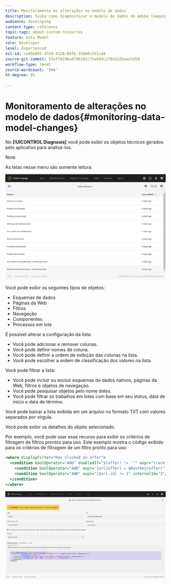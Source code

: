 ```yaml
---
title: Monitoramento de alterações no modelo de dados
description: Saiba como diagnosticar o modelo de dados do Adobe Campaign.
audience: developing
content-type: reference
topic-tags: about-custom-resources
feature: Data Model
role: Developer
level: Experienced
exl-id: ced9a897-47e9-4128-84fb-35660c553cd4
source-git-commit: 5fef74296a4790102c75e609c270e52d5ead1d58
workflow-type: tm+mt
source-wordcount: '194'
ht-degree: 8%

---
```


# Monitoramento de alterações no modelo de dados{#monitoring-data-model-changes}

No **[!UICONTROL Diagnosis]** você pode exibir os objetos técnicos gerados pelo aplicativo para analisá-los.

>[!NOTE]
>
>As telas nesse menu são somente leitura.

![](assets/diagnostic.png)

Você pode exibir os seguintes tipos de objetos:

* Esquemas de dados
* Páginas da Web
* Filtros
* Navegação
* Componentes
* Processos em lote

É possível alterar a configuração da lista:

* Você pode adicionar e remover colunas.
* Você pode definir nomes de coluna.
* Você pode definir a ordem de exibição das colunas na lista.
* Você pode escolher a ordem de classificação dos valores na lista.

Você pode filtrar a lista:

* Você pode incluir ou excluir esquemas de dados nativos, páginas da Web, filtros e objetos de navegação.
* Você pode pesquisar objetos pelo nome deles.
* Você pode filtrar os trabalhos em lotes com base em seu status, data de início e data de término.

Você pode baixar a lista exibida em um arquivo no formato TXT com valores separados por vírgula.

Você pode exibir os detalhes do objeto selecionado.

Por exemplo, você pode usar esse recurso para exibir os critérios de filtragem de filtros prontos para uso. Este exemplo mostra o código exibido para os critérios de filtragem de um filtro pronto para uso:

```xml
<where displayFilter="Has clicked an offer">
  <condition boolOperator="AND" enabledIf="$(offer) != ''" expr="trackingLog" internalId="1" setOperator="EXISTS">
    <condition boolOperator="AND" expr="[url/offer] = $RestKey(offer)" internalId="2"/>
    <condition boolOperator="AND" expr="[@url-id] != 1" internalId="3"/>
  </condition>
</where>
```

![](assets/diagnosis_filter_criteria.png)